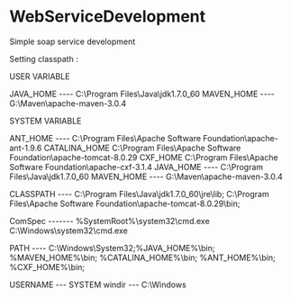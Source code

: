# WebServiceDevelopment

Simple soap service development

Setting classpath :

USER VARIABLE
 
JAVA_HOME  ----           C:\Program Files\Java\jdk1.7.0_60
MAVEN_HOME ----           G:\Maven\apache-maven-3.0.4

SYSTEM VARIABLE

ANT_HOME   ----           C:\Program Files\Apache Software Foundation\apache-ant-1.9.6
CATALINA_HOME             C:\Program Files\Apache Software Foundation\apache-tomcat-8.0.29
CXF_HOME                  C:\Program Files\Apache Software Foundation\apache-cxf-3.1.4
JAVA_HOME  ----           C:\Program Files\Java\jdk1.7.0_60
MAVEN_HOME ----           G:\Maven\apache-maven-3.0.4
 
CLASSPATH  ----          C:\Program Files\Java\jdk1.7.0_60\jre\lib;
                         C:\Program Files\Apache Software Foundation\apache-tomcat-8.0.29\bin;
 
ComSpec -------          %SystemRoot%\system32\cmd.exe
                         C:\Windows\system32\cmd.exe
 
PATH ----                C:\Windows\System32;%JAVA_HOME%\bin;
                         %MAVEN_HOME%\bin;
                         %CATALINA_HOME%\bin;
                         %ANT_HOME%\bin;
                         %CXF_HOME%\bin;

USERNAME ---            SYSTEM
windir   ---            C:\Windows
